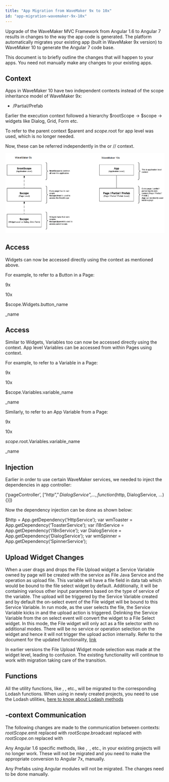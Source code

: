 ```yaml
---
title: "App Migration from WaveMaker 9x to 10x"
id: "app-migration-wavemaker-9x-10x"
---
```


Upgrade of the WaveMaker MVC Framework from Angular 1.6 to Angular 7 results in changes to the way the app code is generated. The platform automatically migrates your existing app (built in WaveMaker 9x version) to WaveMaker 10 to generate the Angular 7 code base.

This document is to briefly outline the changes that will happen to your apps. You need not manually make any changes to your existing apps.

## Context

Apps in WaveMaker 10 have two independent contexts instead of the scope inheritance model of WaveMaker 9x:

- /Partial/Prefab

Earlier the execution context followed a hierarchy $rootScope -> $scope -> widgets like Dialog, Grid, Form etc.

To refer to the parent context $parent and $scope.$root for app level was used, which is no longer needed.

Now, these can be referred independently in the or // context.

[![](../assets/migration.png)](../assets/migration.png)

## Access

Widgets can now be accessed directly using the context as mentioned above.

For example, to refer to a Button in a Page:

9x

10x

$scope.Widgets.button\_name

\_name

## Access

Similar to Widgets, Variables too can now be accessed directly using the context. App level Variables can be accessed from within Pages using context.

For example, to refer to a Variable in a Page:

9x

10x

$scope.Variables.variable\_name

\_name

Similarly, to refer to an App Variable from a Page:

9x

10x

$scope.$root.Variables.variable\_name

\_name

## Injection

Earlier in order to use certain WaveMaker services, we needed to inject the dependencies in app controller:

(‘pageController’, \[“$http”,”DialogService”,...,function($http, DialogService, ...){}\])

Now the dependency injection can be done as shown below:

 $http = App.getDependency(‘HttpService’);
var wmToaster = App.getDependency(‘ToasterService’);
var i18nService = App.getDependency(‘i18nService’);
var DialogService = App.getDependency(‘DialogService’);
var wmSpinner = App.getDependency(‘SpinnerService’);

## Upload Widget Changes

When a user drags and drops the File Upload widget a Service Variable owned by page will be created with the service as File Java Service and the operation as upload file. This variable will have a file field in data tab which would be bound to the file select widget by default. Additionally, it will be containing various other input parameters based on the type of service of the variable. The upload will be triggered by the Service Variable created and by default the on-select event of the File widget will be bound to this Service Variable. In run mode, as the user selects the file, the Service Variable kicks in and the upload action is triggered. Delinking the Service Variable from the on select event will convert the widget to a File Select widget. In this mode, the File widget will only act as a file selector with no additional modes. There will be no service or operation selection on the widget and hence it will not trigger the upload action internally. Refer to the document for the updated functionality, [link](/learn/app-development/widgets/form-widgets/file-upload/)

In earlier versions the File Upload Widget mode selection was made at the widget level, leading to confusion. The existing functionality will continue to work with migration taking care of the transition.

## Functions

All the utility functions, like , , etc., will be migrated to the corresponding Lodash functions. When using in newly created projects, you need to use the Lodash utilities, [here to know about Lodash methods](https://lodash.com/docs/)

## \-context Communication

The following changes are made to the communication between contexts: $rootScope.$emit replaced with $rootScope.$broadcast replaced with $rootScope.$on replaced with

Any Angular 1.6 specific methods, like ,  , etc., in your existing projects will no longer work. These will not be migrated and you need to make the appropriate conversion to Angular 7x, manually.

Any Prefabs using Angular modules will not be migrated. The changes need to be done manually.
